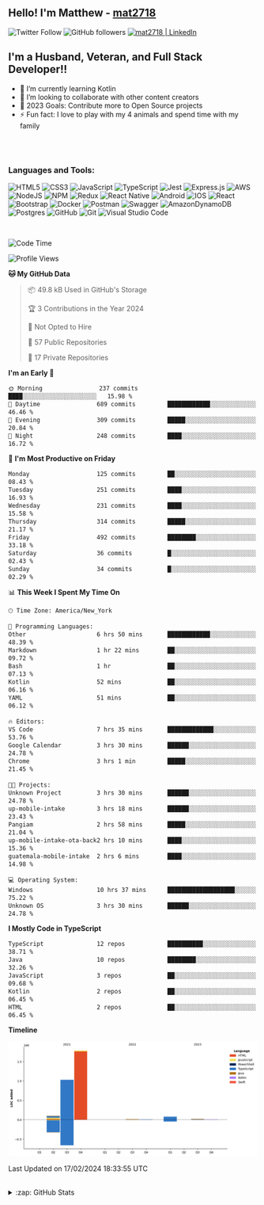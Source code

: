 ## Hello! I'm Matthew - [mat2718][website]

![Twitter Follow](https://img.shields.io/twitter/follow/matthewterry68?color=1DA1F2&logo=twitter&style=for-the-badge)
![GitHub followers](https://img.shields.io/github/followers/mat2718?logo=github&style=for-the-badge)
[<img  alt="mat2718 | LinkedIn"  src="https://img.shields.io/badge/LinkedIn-0077B5?style=for-the-badge&logo=linkedin&logoColor=white" />][linkedin]

## I'm a Husband, Veteran, and Full Stack Developer!!

- 🌱 I’m currently learning Kotlin
- 👯 I’m looking to collaborate with other content creators
- 🥅 2023 Goals: Contribute more to Open Source projects
- ⚡ Fun fact: I love to play with my 4 animals and spend time with my family

<br />
<br />

### Languages and Tools:

![HTML5](https://img.shields.io/badge/html5-%23E34F26.svg?style=for-the-badge&logo=html5&logoColor=white)
![CSS3](https://img.shields.io/badge/css3-%231572B6.svg?style=for-the-badge&logo=css3&logoColor=white)
![JavaScript](https://img.shields.io/badge/javascript-%23323330.svg?style=for-the-badge&logo=javascript&logoColor=%23F7DF1E)
![TypeScript](https://img.shields.io/badge/typescript-%23007ACC.svg?style=for-the-badge&logo=typescript&logoColor=white)
![Jest](https://img.shields.io/badge/-jest-%23C21325?style=for-the-badge&logo=jest&logoColor=white)
![Express.js](https://img.shields.io/badge/express.js-%23404d59.svg?style=for-the-badge&logo=express&logoColor=%2361DAFB)
![AWS](https://img.shields.io/badge/AWS-%23FF9900.svg?style=for-the-badge&logo=amazon-aws&logoColor=white)
![NodeJS](https://img.shields.io/badge/node.js-6DA55F?style=for-the-badge&logo=node.js&logoColor=white)
![NPM](https://img.shields.io/badge/NPM-%23000000.svg?style=for-the-badge&logo=npm&logoColor=white)
![Redux](https://img.shields.io/badge/redux-%23593d88.svg?style=for-the-badge&logo=redux&logoColor=white)
![React Native](https://img.shields.io/badge/react_native-%2320232a.svg?style=for-the-badge&logo=react&logoColor=%2361DAFB)
![Android](https://img.shields.io/badge/Android-3DDC84?style=for-the-badge&logo=android&logoColor=white)
![IOS](https://img.shields.io/badge/iOS-000000?style=for-the-badge&logo=ios&logoColor=white)
![React](https://img.shields.io/badge/react-%2320232a.svg?style=for-the-badge&logo=react&logoColor=%2361DAFB)
![Bootstrap](https://img.shields.io/badge/bootstrap-%23563D7C.svg?style=for-the-badge&logo=bootstrap&logoColor=white)
![Docker](https://img.shields.io/badge/docker-%230db7ed.svg?style=for-the-badge&logo=docker&logoColor=white)
![Postman](https://img.shields.io/badge/Postman-FF6C37?style=for-the-badge&logo=postman&logoColor=white)
![Swagger](https://img.shields.io/badge/-Swagger-%23Clojure?style=for-the-badge&logo=swagger&logoColor=white)
![AmazonDynamoDB](https://img.shields.io/badge/Amazon%20DynamoDB-4053D6?style=for-the-badge&logo=Amazon%20DynamoDB&logoColor=white)
![Postgres](https://img.shields.io/badge/postgres-%23316192.svg?style=for-the-badge&logo=postgresql&logoColor=white)
![GitHub](https://img.shields.io/badge/github-%23121011.svg?style=for-the-badge&logo=github&logoColor=white)
![Git](https://img.shields.io/badge/git-%23F05033.svg?style=for-the-badge&logo=git&logoColor=white)
![Visual Studio Code](https://img.shields.io/badge/Visual%20Studio%20Code-0078d7.svg?style=for-the-badge&logo=visual-studio-code&logoColor=white)

<br />

<!--START_SECTION:waka-->
![Code Time](http://img.shields.io/badge/Code%20Time-2%2C866%20hrs%2044%20mins-blue)

![Profile Views](http://img.shields.io/badge/Profile%20Views-0-blue)

**🐱 My GitHub Data** 

> 📦 49.8 kB Used in GitHub's Storage 
 > 
> 🏆 3 Contributions in the Year 2024
 > 
> 🚫 Not Opted to Hire
 > 
> 📜 57 Public Repositories 
 > 
> 🔑 17 Private Repositories 
 > 
**I'm an Early 🐤** 

```text
🌞 Morning                237 commits         ████░░░░░░░░░░░░░░░░░░░░░   15.98 % 
🌆 Daytime                689 commits         ████████████░░░░░░░░░░░░░   46.46 % 
🌃 Evening                309 commits         █████░░░░░░░░░░░░░░░░░░░░   20.84 % 
🌙 Night                  248 commits         ████░░░░░░░░░░░░░░░░░░░░░   16.72 % 
```
📅 **I'm Most Productive on Friday** 

```text
Monday                   125 commits         ██░░░░░░░░░░░░░░░░░░░░░░░   08.43 % 
Tuesday                  251 commits         ████░░░░░░░░░░░░░░░░░░░░░   16.93 % 
Wednesday                231 commits         ████░░░░░░░░░░░░░░░░░░░░░   15.58 % 
Thursday                 314 commits         █████░░░░░░░░░░░░░░░░░░░░   21.17 % 
Friday                   492 commits         ████████░░░░░░░░░░░░░░░░░   33.18 % 
Saturday                 36 commits          █░░░░░░░░░░░░░░░░░░░░░░░░   02.43 % 
Sunday                   34 commits          █░░░░░░░░░░░░░░░░░░░░░░░░   02.29 % 
```


📊 **This Week I Spent My Time On** 

```text
🕑︎ Time Zone: America/New_York

💬 Programming Languages: 
Other                    6 hrs 50 mins       ████████████░░░░░░░░░░░░░   48.39 % 
Markdown                 1 hr 22 mins        ██░░░░░░░░░░░░░░░░░░░░░░░   09.72 % 
Bash                     1 hr                ██░░░░░░░░░░░░░░░░░░░░░░░   07.13 % 
Kotlin                   52 mins             ██░░░░░░░░░░░░░░░░░░░░░░░   06.16 % 
YAML                     51 mins             ██░░░░░░░░░░░░░░░░░░░░░░░   06.12 % 

🔥 Editors: 
VS Code                  7 hrs 35 mins       █████████████░░░░░░░░░░░░   53.76 % 
Google Calendar          3 hrs 30 mins       ██████░░░░░░░░░░░░░░░░░░░   24.78 % 
Chrome                   3 hrs 1 min         █████░░░░░░░░░░░░░░░░░░░░   21.45 % 

🐱‍💻 Projects: 
Unknown Project          3 hrs 30 mins       ██████░░░░░░░░░░░░░░░░░░░   24.78 % 
up-mobile-intake         3 hrs 18 mins       ██████░░░░░░░░░░░░░░░░░░░   23.43 % 
Pangiam                  2 hrs 58 mins       █████░░░░░░░░░░░░░░░░░░░░   21.04 % 
up-mobile-intake-ota-back2 hrs 10 mins       ████░░░░░░░░░░░░░░░░░░░░░   15.36 % 
guatemala-mobile-intake  2 hrs 6 mins        ████░░░░░░░░░░░░░░░░░░░░░   14.98 % 

💻 Operating System: 
Windows                  10 hrs 37 mins      ███████████████████░░░░░░   75.22 % 
Unknown OS               3 hrs 30 mins       ██████░░░░░░░░░░░░░░░░░░░   24.78 % 
```

**I Mostly Code in TypeScript** 

```text
TypeScript               12 repos            ██████████░░░░░░░░░░░░░░░   38.71 % 
Java                     10 repos            ████████░░░░░░░░░░░░░░░░░   32.26 % 
JavaScript               3 repos             ██░░░░░░░░░░░░░░░░░░░░░░░   09.68 % 
Kotlin                   2 repos             ██░░░░░░░░░░░░░░░░░░░░░░░   06.45 % 
HTML                     2 repos             ██░░░░░░░░░░░░░░░░░░░░░░░   06.45 % 
```



**Timeline**

![Lines of Code chart](https://raw.githubusercontent.com/mat2718/mat2718/main/assets/bar_graph.png)


 Last Updated on 17/02/2024 18:33:55 UTC
<!--END_SECTION:waka-->

<br />

<details>
  <summary>:zap: GitHub Stats</summary>

  <img align="left" alt="codeSTACKr's GitHub Stats" src="https://github-readme-stats-mat2718.vercel.app/api?username=mat2718&show_icons=true&hide_border=true" />

</details>

[website]: https://www.linkedin.com/in/matthew-terry-9a1b57185
[course]: http://vsCodeHero.com
[twitter]: https://twitter.com/codeSTACKr
[youtube]: https://youtube.com/codeSTACKr
[instagram]: https://instagram.com/codeSTACKr
[linkedin]: https://www.linkedin.com/in/matthew-terry-9a1b57185
[webdevplaylist]: https://www.youtube.com/playlist?list=PLkwxH9e_vrAJ0WbEsFA9W3I1W-g_BTsbt
[jsplaylist]: https://www.youtube.com/playlist?list=PLkwxH9e_vrALRJKu7wfXby3MKeflhTu6B
[cssplaylist]: https://www.youtube.com/playlist?list=PLkwxH9e_vrALSdvZuEh6gqQdmDoDIoqz4
[reactplaylist]: https://www.youtube.com/playlist?list=PLkwxH9e_vrAK4TdffpxKY3QGyHCpxFcQ0
